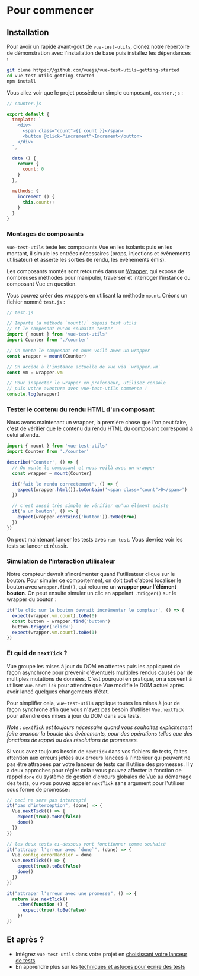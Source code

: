 # Pour commencer

## Installation

Pour avoir un rapide avant-gout de `vue-test-utils`, clonez notre répertoire de démonstration avec l'installation de base puis installez les dépendances :

``` bash
git clone https://github.com/vuejs/vue-test-utils-getting-started
cd vue-test-utils-getting-started
npm install
```

Vous allez voir que le projet possède un simple composant, `counter.js` :

```js
// counter.js

export default {
  template: `
    <div>
      <span class="count">{{ count }}</span>
      <button @click="increment">Increment</button>
    </div>
  `,

  data () {
    return {
      count: 0
    }
  },

  methods: {
    increment () {
      this.count++
    }
  }
}
```

### Montages de composants

`vue-test-utils` teste les composants Vue en les isolants puis en les montant, il simule les entrées nécessaires (props, injections et évènements utilisateur) et asserte les sorties (le rendu, les évènements émis).

Les composants montés sont retournés dans un [Wrapper](./api/wrapper.md), qui expose de nombreuses méthodes pour manipuler, traverser et interroger l'instance du composant Vue en question.

Vous pouvez créer des wrappers en utilisant la méthode `mount`. Créons un fichier nommé `test.js` :

```js
// test.js

// Importe la méthode `mount()` depuis test utils
// et le composant qu'on souhaite tester
import { mount } from 'vue-test-utils'
import Counter from './counter'

// On monte le composant et nous voilà avec un wrapper
const wrapper = mount(Counter)

// On accède à l'instance actuelle de Vue via `wrapper.vm`
const vm = wrapper.vm

// Pour inspecter le wrapper en profondeur, utilisez console
// puis votre aventure avec vue-test-utils commence !
console.log(wrapper)
```

### Tester le contenu du rendu HTML d'un composant

Nous avons maintenant un wrapper, la première chose que l'on peut faire, c'est de vérifier que le contenu du rendu HTML du composant correspond à celui attendu.

```js
import { mount } from 'vue-test-utils'
import Counter from './counter'

describe('Counter', () => {
  // On monte le composant et nous voilà avec un wrapper
  const wrapper = mount(Counter)

  it('fait le rendu correctement', () => {
    expect(wrapper.html()).toContain('<span class="count">0</span>')
  })

  // c'est aussi très simple de vérifier qu'un élément existe
  it('a un bouton', () => {
    expect(wrapper.contains('button')).toBe(true)
  })
})
```

On peut maintenant lancer les tests avec  `npm test`. Vous devriez voir les tests se lancer et réussir.

### Simulation de l'interaction utilisateur

Notre compteur devrait s'incrémenter quand l'utilisateur clique sur le bouton. Pour simuler ce comportement, on doit tout d'abord localiser le bouton avec `wrapper.find()`, qui retourne un **wrapper pour l'élément bouton**. On peut ensuite simuler un clic en appelant `.trigger()` sur le wrapper du bouton :

```js
it('le clic sur le bouton devrait incrémenter le compteur', () => {
  expect(wrapper.vm.count).toBe(0)
  const button = wrapper.find('button')
  button.trigger('click')
  expect(wrapper.vm.count).toBe(1)
})
```

### Et quid de `nextTick` ?

Vue groupe les mises à jour du DOM en attentes puis les appliquent de façon asynchrone pour prévenir d'éventuels multiples rendus causés par de multiples mutations de données. C'est pourquoi en pratique, on a souvent à utiliser `Vue.nextTick` pour attendre que Vue modifie le DOM actuel après avoir lancé quelques changements d'état.

Pour simplifier cela, `vue-test-utils` applique toutes les mises à jour de façon synchrone afin que vous n'ayez pas besoin d'utiliser `Vue.nextTick` pour attendre des mises à jour du DOM dans vos tests.

*Note : `nextTick` est toujours nécessaire quand vous souhaitez explicitement faire avancer la boucle des évènements, pour des opérations telles que des fonctions de rappel ou des résolutions de promesses.*

Si vous avez toujours besoin de `nextTick` dans vos fichiers de tests, faites attention aux erreurs jetées aux erreurs lancées à l'intérieur qui peuvent ne pas être attrapées par votre lanceur de tests car il utilise des promesses. Il y a deux approches pour régler celà : vous pouvez affecter la fonction de rappel `done` du système de gestion d'erreurs globales de Vue au démarrage des tests, ou vous pouvez appeler `nextTick` sans argument pour l'utiliser sous forme de promesse :

```js
// ceci ne sera pas intercepté
it("pas d'interception", (done) => {
  Vue.nextTick(() => {
    expect(true).toBe(false)
    done()
  })
})

// les deux tests ci-dessous vont fonctionner comme souhaité
it("attraper l'erreur avec `done`", (done) => {
  Vue.config.errorHandler = done
  Vue.nextTick(() => {
    expect(true).toBe(false)
    done()
  })
})

it("attraper l'erreur avec une promesse", () => {
  return Vue.nextTick()
    .then(function () {
      expect(true).toBe(false)
    })
})
```

## Et après ?

- Intégrez `vue-test-utils` dans votre projet en [choisissant votre lanceur de tests](./choosing-a-test-runner.md)
- En apprendre plus sur les [techniques et astuces pour écrire des tests](./common-tips.md)
